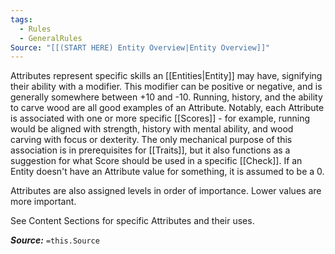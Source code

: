 ```yaml
---
tags:
  - Rules
  - GeneralRules
Source: "[[(START HERE) Entity Overview|Entity Overview]]"
---
```

Attributes represent specific skills an [[Entities|Entity]] may have, signifying their ability with a modifier. This modifier can be positive or negative, and is generally somewhere between +10 and -10. Running, history, and the ability to carve wood are all good examples of an Attribute. Notably, each Attribute is associated with one or more specific [[Scores]] - for example, running would be aligned with strength, history with mental ability, and wood carving with focus or dexterity. The only mechanical purpose of this association is in prerequisites for [[Traits]], but it also functions as a suggestion for what Score should be used in a specific [[Check]]. If an Entity doesn't have an Attribute value for something, it is assumed to be a 0.

Attributes are also assigned levels in order of importance. Lower values are more important.

See Content Sections for specific Attributes and their uses.

***Source:*** `=this.Source`